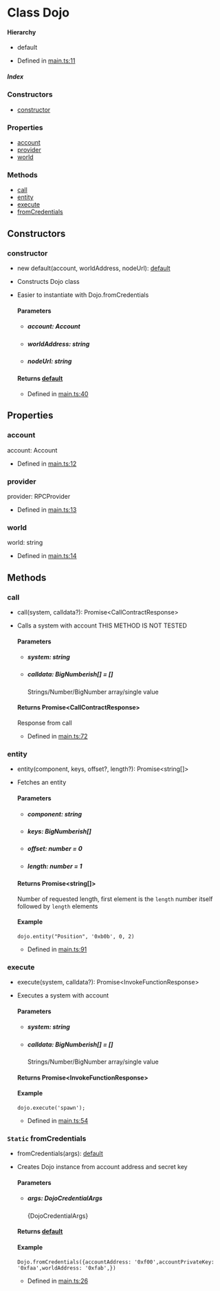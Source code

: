 Class Dojo
=============

#### Hierarchy

*   default

*   Defined in [main.ts:11](https://github.com/shramee/dojo-js/blob/343ddc7/lib/main.ts#L11)

##### Index

### Constructors

- [constructor](default.html#constructor)

### Properties

- [account](default.html#account)
- [provider](default.html#provider)
- [world](default.html#world)

### Methods

- [call](default.html#call)
- [entity](default.html#entity)
- [execute](default.html#execute)
- [fromCredentials](default.html#fromCredentials)

Constructors
------------

### constructor[](#constructor)

*   new default(account, worldAddress, nodeUrl): [default](default.html)[](#constructor.new_default)
*   Constructs Dojo class
*  	Easier to instantiate with Dojo.fromCredentials    
    #### Parameters
    
    *   ##### account: Account
        
    *   ##### worldAddress: string
        
    *   ##### nodeUrl: string
        
    
    #### Returns [default](default.html)
    
    *   Defined in [main.ts:40](https://github.com/shramee/dojo-js/blob/343ddc7/lib/main.ts#L40)
    

Properties
----------

### account[](#account)

account: Account

*   Defined in [main.ts:12](https://github.com/shramee/dojo-js/blob/343ddc7/lib/main.ts#L12)

### provider[](#provider)

provider: RPCProvider

*   Defined in [main.ts:13](https://github.com/shramee/dojo-js/blob/343ddc7/lib/main.ts#L13)

### world[](#world)

world: string

*   Defined in [main.ts:14](https://github.com/shramee/dojo-js/blob/343ddc7/lib/main.ts#L14)

Methods
-------

### call[](#call)

*   call(system, calldata?): Promise<CallContractResponse\>[](#call.call-1)
*   Calls a system with account THIS METHOD IS NOT TESTED
    
    #### Parameters
    
    *   ##### system: string
        
    *   ##### calldata: BigNumberish\[\] = \[\]
        
        Strings/Number/BigNumber array/single value
        
    
    #### Returns Promise<CallContractResponse\>
    
    Response from call
    
    *   Defined in [main.ts:72](https://github.com/shramee/dojo-js/blob/343ddc7/lib/main.ts#L72)
    

### entity[](#entity)

*   entity(component, keys, offset?, length?): Promise<string\[\]\>[](#entity.entity-1)
*   Fetches an entity
    
    #### Parameters
    
    *   ##### component: string
        
    *   ##### keys: BigNumberish\[\]
        
    *   ##### offset: number = 0
        
    *   ##### length: number = 1
        
    
    #### Returns Promise<string\[\]\>
    
    Number of requested length, first element is the `length` number itself followed by `length` elements
    
    #### Example
    
        dojo.entity("Position", '0xb0b', 0, 2)
        
    
    *   Defined in [main.ts:91](https://github.com/shramee/dojo-js/blob/343ddc7/lib/main.ts#L91)
    

### execute[](#execute)

*   execute(system, calldata?): Promise<InvokeFunctionResponse\>[](#execute.execute-1)
*   Executes a system with account
    
    #### Parameters
    
    *   ##### system: string
        
    *   ##### calldata: BigNumberish\[\] = \[\]
        
        Strings/Number/BigNumber array/single value
        
    
    #### Returns Promise<InvokeFunctionResponse\>
    
    #### Example
    
        dojo.execute('spawn');
        
    
    *   Defined in [main.ts:54](https://github.com/shramee/dojo-js/blob/343ddc7/lib/main.ts#L54)
    

### `Static` fromCredentials[](#fromCredentials)

*   fromCredentials(args): [default](default.html)[](#fromCredentials.fromCredentials-1)
*   Creates Dojo instance from account address and secret key
    
    #### Parameters
    
    *   ##### args: DojoCredentialArgs
        
        {DojoCredentialArgs}
        
    
    #### Returns [default](default.html)
    
    #### Example
    
        Dojo.fromCredentials({accountAddress: '0xf00',accountPrivateKey: '0xfaa',worldAddress: '0xfab',})
        
    
    *   Defined in [main.ts:26](https://github.com/shramee/dojo-js/blob/343ddc7/lib/main.ts#L26)